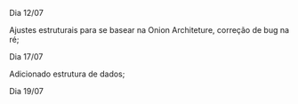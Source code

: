 Dia 12/07

Ajustes estruturais para se basear na Onion Architeture, correção de bug na ré;

Dia 17/07

Adicionado estrutura de dados;

Dia 19/07